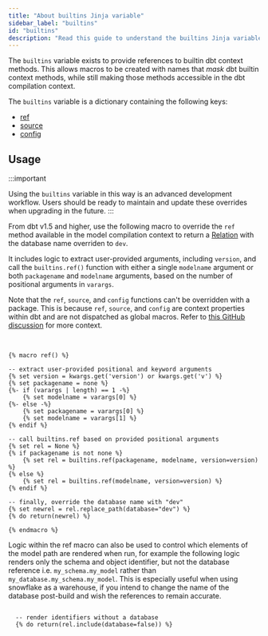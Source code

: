 ```yaml
---
title: "About builtins Jinja variable"
sidebar_label: "builtins"
id: "builtins"
description: "Read this guide to understand the builtins Jinja variable in dbt."
---
```



The `builtins` variable exists to provide references to builtin dbt context methods. This allows macros to be created with names that _mask_ dbt builtin context methods, while still making those methods accessible in the dbt compilation context.

The `builtins` variable is a dictionary containing the following keys:

- [ref](/reference/dbt-jinja-functions/ref)
- [source](/reference/dbt-jinja-functions/source)
- [config](/reference/dbt-jinja-functions/config)

## Usage

:::important

Using the `builtins` variable in this way is an advanced development workflow. Users should be ready to maintain and update these overrides when upgrading in the future.
:::

<VersionBlock firstVersion="1.5">

From dbt v1.5 and higher, use the following macro to override the `ref` method available in the model compilation context to return a [Relation](/reference/dbt-classes#relation) with the database name overriden to `dev`.

It includes logic to extract user-provided arguments, including <code>version</code>, and call the <code>builtins.ref()</code> function with either a single <code>modelname</code> argument or both <code>packagename</code> and <code>modelname</code> arguments, based on the number of positional arguments in <code>varargs</code>.

Note that the `ref`, `source`, and `config` functions can't be overridden with a package. This is because `ref`, `source`, and `config` are context properties within dbt and are not dispatched as global macros. Refer to [this GitHub discussion](https://github.com/dbt-labs/dbt-core/issues/4491#issuecomment-994709916) for more context.

<br />

  
```
{% macro ref() %}

-- extract user-provided positional and keyword arguments
{% set version = kwargs.get('version') or kwargs.get('v') %}
{% set packagename = none %}
{%- if (varargs | length) == 1 -%}
    {% set modelname = varargs[0] %}
{%- else -%}
    {% set packagename = varargs[0] %}
    {% set modelname = varargs[1] %}
{% endif %}

-- call builtins.ref based on provided positional arguments
{% set rel = None %}
{% if packagename is not none %}
    {% set rel = builtins.ref(packagename, modelname, version=version) %}
{% else %}
    {% set rel = builtins.ref(modelname, version=version) %}
{% endif %}

-- finally, override the database name with "dev"
{% set newrel = rel.replace_path(database="dev") %}
{% do return(newrel) %}

{% endmacro %}
```
</VersionBlock>

Logic within the ref macro can also be used to control which elements of the model path are rendered when run, for example the following logic renders only the schema and object identifier, but not the database reference i.e. `my_schema.my_model` rather than `my_database.my_schema.my_model`. This is especially useful when using snowflake as a warehouse, if you intend to change the name of the database post-build and wish the references to remain accurate.

```

  -- render identifiers without a database
  {% do return(rel.include(database=false)) %}
```
